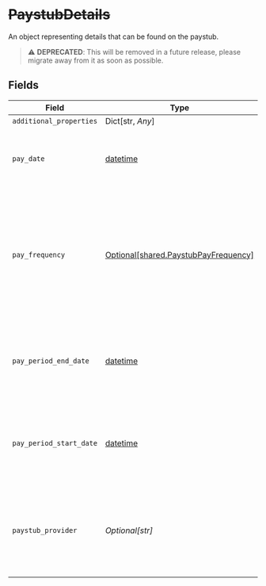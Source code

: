 # ~~PaystubDetails~~

An object representing details that can be found on the paystub.

> :warning: **DEPRECATED**: This will be removed in a future release, please migrate away from it as soon as possible.


## Fields

| Field                                                                                                           | Type                                                                                                            | Required                                                                                                        | Description                                                                                                     |
| --------------------------------------------------------------------------------------------------------------- | --------------------------------------------------------------------------------------------------------------- | --------------------------------------------------------------------------------------------------------------- | --------------------------------------------------------------------------------------------------------------- |
| `additional_properties`                                                                                         | Dict[str, *Any*]                                                                                                | :heavy_minus_sign:                                                                                              | N/A                                                                                                             |
| `pay_date`                                                                                                      | [datetime](https://docs.python.org/3/library/datetime.html#datetime-objects)                                    | :heavy_minus_sign:                                                                                              | Pay date on the paystub in the 'YYYY-MM-DD' format.                                                             |
| `pay_frequency`                                                                                                 | [Optional[shared.PaystubPayFrequency]](../../models/shared/paystubpayfrequency.md)                              | :heavy_minus_sign:                                                                                              | The frequency at which the employee is paid. Possible values: `MONTHLY`, `BI-WEEKLY`, `WEEKLY`, `SEMI-MONTHLY`. |
| `pay_period_end_date`                                                                                           | [datetime](https://docs.python.org/3/library/datetime.html#datetime-objects)                                    | :heavy_minus_sign:                                                                                              | Ending date of the pay period on the paystub in the 'YYYY-MM-DD' format.                                        |
| `pay_period_start_date`                                                                                         | [datetime](https://docs.python.org/3/library/datetime.html#datetime-objects)                                    | :heavy_minus_sign:                                                                                              | Beginning date of the pay period on the paystub in the 'YYYY-MM-DD' format.                                     |
| `paystub_provider`                                                                                              | *Optional[str]*                                                                                                 | :heavy_minus_sign:                                                                                              | The name of the payroll provider that generated the paystub, e.g. ADP                                           |